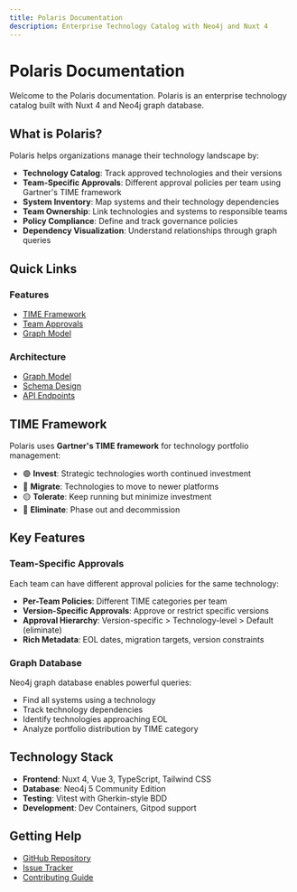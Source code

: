 ```yaml
---
title: Polaris Documentation
description: Enterprise Technology Catalog with Neo4j and Nuxt 4
---
```


# Polaris Documentation

Welcome to the Polaris documentation. Polaris is an enterprise technology catalog built with Nuxt 4 and Neo4j graph database.

## What is Polaris?

Polaris helps organizations manage their technology landscape by:

- **Technology Catalog**: Track approved technologies and their versions
- **Team-Specific Approvals**: Different approval policies per team using Gartner's TIME framework
- **System Inventory**: Map systems and their technology dependencies
- **Team Ownership**: Link technologies and systems to responsible teams
- **Policy Compliance**: Define and track governance policies
- **Dependency Visualization**: Understand relationships through graph queries

## Quick Links

### Features
- [TIME Framework](/features/time-framework)
- [Team Approvals](/features/team-approvals)
- [Graph Model](/architecture/graph-model)

### Architecture
- [Graph Model](/architecture/graph-model)
- [Schema Design](/architecture/schema-design)
- [API Endpoints](/api/endpoints)

## TIME Framework

Polaris uses **Gartner's TIME framework** for technology portfolio management:

- 🟢 **Invest**: Strategic technologies worth continued investment
- 🔵 **Migrate**: Technologies to move to newer platforms
- 🟡 **Tolerate**: Keep running but minimize investment
- 🔴 **Eliminate**: Phase out and decommission

## Key Features

### Team-Specific Approvals

Each team can have different approval policies for the same technology:

- **Per-Team Policies**: Different TIME categories per team
- **Version-Specific Approvals**: Approve or restrict specific versions
- **Approval Hierarchy**: Version-specific > Technology-level > Default (eliminate)
- **Rich Metadata**: EOL dates, migration targets, version constraints

### Graph Database

Neo4j graph database enables powerful queries:

- Find all systems using a technology
- Track technology dependencies
- Identify technologies approaching EOL
- Analyze portfolio distribution by TIME category

## Technology Stack

- **Frontend**: Nuxt 4, Vue 3, TypeScript, Tailwind CSS
- **Database**: Neo4j 5 Community Edition
- **Testing**: Vitest with Gherkin-style BDD
- **Development**: Dev Containers, Gitpod support

## Getting Help

- [GitHub Repository](https://github.com/localgod/polaris)
- [Issue Tracker](https://github.com/localgod/polaris/issues)
- [Contributing Guide](https://github.com/localgod/polaris/blob/main/CONTRIBUTING.md)
